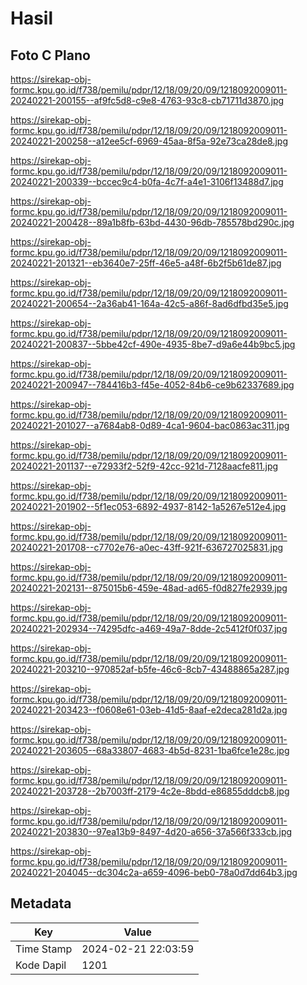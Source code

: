 # Hasil

## Foto C Plano

https://sirekap-obj-formc.kpu.go.id/f738/pemilu/pdpr/12/18/09/20/09/1218092009011-20240221-200155--af9fc5d8-c9e8-4763-93c8-cb71711d3870.jpg

https://sirekap-obj-formc.kpu.go.id/f738/pemilu/pdpr/12/18/09/20/09/1218092009011-20240221-200258--a12ee5cf-6969-45aa-8f5a-92e73ca28de8.jpg

https://sirekap-obj-formc.kpu.go.id/f738/pemilu/pdpr/12/18/09/20/09/1218092009011-20240221-200339--bccec9c4-b0fa-4c7f-a4e1-3106f13488d7.jpg

https://sirekap-obj-formc.kpu.go.id/f738/pemilu/pdpr/12/18/09/20/09/1218092009011-20240221-200428--89a1b8fb-63bd-4430-96db-785578bd290c.jpg

https://sirekap-obj-formc.kpu.go.id/f738/pemilu/pdpr/12/18/09/20/09/1218092009011-20240221-201321--eb3640e7-25ff-46e5-a48f-6b2f5b61de87.jpg

https://sirekap-obj-formc.kpu.go.id/f738/pemilu/pdpr/12/18/09/20/09/1218092009011-20240221-200654--2a36ab41-164a-42c5-a86f-8ad6dfbd35e5.jpg

https://sirekap-obj-formc.kpu.go.id/f738/pemilu/pdpr/12/18/09/20/09/1218092009011-20240221-200837--5bbe42cf-490e-4935-8be7-d9a6e44b9bc5.jpg

https://sirekap-obj-formc.kpu.go.id/f738/pemilu/pdpr/12/18/09/20/09/1218092009011-20240221-200947--784416b3-f45e-4052-84b6-ce9b62337689.jpg

https://sirekap-obj-formc.kpu.go.id/f738/pemilu/pdpr/12/18/09/20/09/1218092009011-20240221-201027--a7684ab8-0d89-4ca1-9604-bac0863ac311.jpg

https://sirekap-obj-formc.kpu.go.id/f738/pemilu/pdpr/12/18/09/20/09/1218092009011-20240221-201137--e72933f2-52f9-42cc-921d-7128aacfe811.jpg

https://sirekap-obj-formc.kpu.go.id/f738/pemilu/pdpr/12/18/09/20/09/1218092009011-20240221-201902--5f1ec053-6892-4937-8142-1a5267e512e4.jpg

https://sirekap-obj-formc.kpu.go.id/f738/pemilu/pdpr/12/18/09/20/09/1218092009011-20240221-201708--c7702e76-a0ec-43ff-921f-636727025831.jpg

https://sirekap-obj-formc.kpu.go.id/f738/pemilu/pdpr/12/18/09/20/09/1218092009011-20240221-202131--875015b6-459e-48ad-ad65-f0d827fe2939.jpg

https://sirekap-obj-formc.kpu.go.id/f738/pemilu/pdpr/12/18/09/20/09/1218092009011-20240221-202934--74295dfc-a469-49a7-8dde-2c5412f0f037.jpg

https://sirekap-obj-formc.kpu.go.id/f738/pemilu/pdpr/12/18/09/20/09/1218092009011-20240221-203210--970852af-b5fe-46c6-8cb7-43488865a287.jpg

https://sirekap-obj-formc.kpu.go.id/f738/pemilu/pdpr/12/18/09/20/09/1218092009011-20240221-203423--f0608e61-03eb-41d5-8aaf-e2deca281d2a.jpg

https://sirekap-obj-formc.kpu.go.id/f738/pemilu/pdpr/12/18/09/20/09/1218092009011-20240221-203605--68a33807-4683-4b5d-8231-1ba6fce1e28c.jpg

https://sirekap-obj-formc.kpu.go.id/f738/pemilu/pdpr/12/18/09/20/09/1218092009011-20240221-203728--2b7003ff-2179-4c2e-8bdd-e86855dddcb8.jpg

https://sirekap-obj-formc.kpu.go.id/f738/pemilu/pdpr/12/18/09/20/09/1218092009011-20240221-203830--97ea13b9-8497-4d20-a656-37a566f333cb.jpg

https://sirekap-obj-formc.kpu.go.id/f738/pemilu/pdpr/12/18/09/20/09/1218092009011-20240221-204045--dc304c2a-a659-4096-beb0-78a0d7dd64b3.jpg


## Metadata

| Key        | Value               |
| ---------- | ------------------- |
| Time Stamp | 2024-02-21 22:03:59 |
| Kode Dapil | 1201                |




